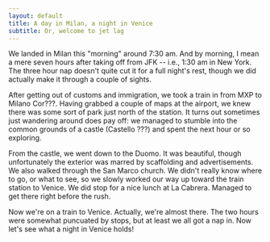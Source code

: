 ```yaml
---
layout: default
title: A day in Milan, a night in Venice
subtitle: Or, welcome to jet lag
---
```


We landed in Milan this "morning" around 7:30 am.  And by morning, I
mean a mere seven hours after taking off from JFK -- i.e., 1:30 am in
New York.  The three hour nap doesn't quite cut it for a full night's
rest, though we did actually make it through a couple of sights.

After getting out of customs and immigration, we took a train in from
MXP to Milano Cor???.  Having grabbed a couple of maps at the airport,
we knew there was some sort of park just north of the station.  It
turns out sometimes just wandering around does pay off: we managed to
stumble into the common grounds of a castle (Castello ???) and spent
the next hour or so exploring.

From the castle, we went down to the Duomo.  It was beautiful, though
unfortunately the exterior was marred by scaffolding and
advertisements.  We also walked through the San Marco church.  We
didn't really know where to go, or what to see, so we slowly worked
our way up toward the train station to Venice.  We did stop for a nice
lunch at La Cabrera.  Managed to get there right before the rush.

Now we're on a train to Venice.  Actually, we're almost there.  The
two hours were somewhat puncuated by stops, but at least we all got a
nap in.  Now let's see what a night in Venice holds!
